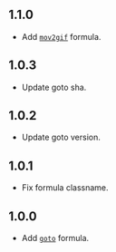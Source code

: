 ## 1.1.0
* Add [`mov2gif`](https://github.com/haensl/mov2gif) formula.

## 1.0.3
* Update goto sha.

## 1.0.2
* Update goto version.

## 1.0.1
* Fix formula classname.

## 1.0.0
* Add [`goto`](https://github.com/haensl/goto) formula.
